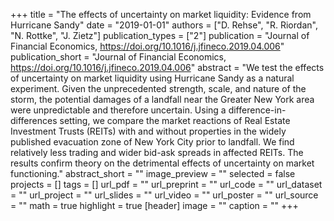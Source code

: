 +++
title = "The effects of uncertainty on market liquidity: Evidence from Hurricane Sandy"
date = "2019-01-01"
authors = ["D. Rehse", "R. Riordan", "N. Rottke", "J. Zietz"]
publication_types = ["2"]
publication = "Journal of Financial Economics, https://doi.org/10.1016/j.jfineco.2019.04.006"
publication_short = "Journal of Financial Economics, https://doi.org/10.1016/j.jfineco.2019.04.006"
abstract = "We test the effects of uncertainty on market liquidity using Hurricane Sandy as a natural experiment. Given the unprecedented strength, scale, and nature of the storm, the potential damages of a landfall near the Greater New York area were unpredictable and therefore uncertain. Using a difference-in-differences setting, we compare the market reactions of Real Estate Investment Trusts (REITs) with and without properties in the widely published evacuation zone of New York City prior to landfall. We find relatively less trading and wider bid-ask spreads in affected REITs. The results confirm theory on the detrimental effects of uncertainty on market functioning."
abstract_short = ""
image_preview = ""
selected = false
projects = []
tags = []
url_pdf = ""
url_preprint = ""
url_code = ""
url_dataset = ""
url_project = ""
url_slides = ""
url_video = ""
url_poster = ""
url_source = ""
math = true
highlight = true
[header]
image = ""
caption = ""
+++
